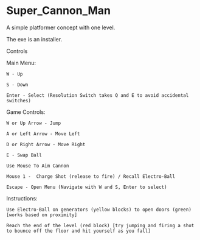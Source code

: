 # Super_Cannon_Man

A simple platformer concept with one level.

The exe is an installer.

Controls

Main Menu:

    W - Up

    S - Down

    Enter - Select (Resolution Switch takes Q and E to avoid accidental switches)

Game Controls:

    W or Up Arrow - Jump

    A or Left Arrow - Move Left

    D or Right Arrow - Move Right

    E - Swap Ball

    Use Mouse To Aim Cannon

    Mouse 1 -  Charge Shot (release to fire) / Recall Electro-Ball

    Escape - Open Menu (Navigate with W and S, Enter to select)

Instructions:

    Use Electro-Ball on generators (yellow blocks) to open doors (green) [works based on proximity]

    Reach the end of the level (red block) [try jumping and firing a shot to bounce off the floor and hit yourself as you fall]
